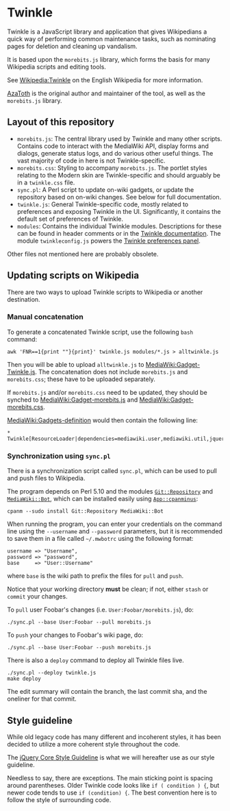 Twinkle
=======

Twinkle is a JavaScript library and application that gives Wikipedians a quick way of performing common maintenance tasks, such as nominating pages for deletion and cleaning up vandalism.

It is based upon the `morebits.js` library, which forms the basis for many Wikipedia scripts and editing tools.

See [Wikipedia:Twinkle][] on the English Wikipedia for more information.

[AzaToth][] is the original author and maintainer of the tool, as well as the `morebits.js` library.

Layout of this repository
-------------------------

* `morebits.js`: The central library used by Twinkle and many other scripts. Contains code to interact with the MediaWiki API, display forms and dialogs, generate status logs, and do various other useful things. The vast majority of code in here is not Twinkle-specific.
* `morebits.css`: Styling to accompany `morebits.js`. The portlet styles relating to the Modern skin are Twinkle-specific and should arguably be in a `twinkle.css` file.
* `sync.pl`: A Perl script to update on-wiki gadgets, or update the repository based on on-wiki changes. See below for full documentation.
* `twinkle.js`: General Twinkle-specific code, mostly related to preferences and exposing Twinkle in the UI. Significantly, it contains the default set of preferences of Twinkle.
* `modules`: Contains the individual Twinkle modules. Descriptions for these can be found in header comments or in the [Twinkle documentation][]. The module `twinkleconfig.js` powers the [Twinkle preferences panel][WP:TWPREFS].

Other files not mentioned here are probably obsolete.

Updating scripts on Wikipedia
-----------------------------

There are two ways to upload Twinkle scripts to Wikipedia or another destination.

### Manual concatenation

To generate a concatenated Twinkle script, use the following `bash` command:

    awk 'FNR==1{print ""}{print}' twinkle.js modules/*.js > alltwinkle.js

Then you will be able to upload `alltwinkle.js` to [MediaWiki:Gadget-Twinkle.js][]. The concatenation does not include `morebits.js` and `morebits.css`; these have to be uploaded separately.

If `morebits.js` and/or `morebits.css` need to be updated, they should be synched to [MediaWiki:Gadget-morebits.js][] and [MediaWiki:Gadget-morebits.css][].

[MediaWiki:Gadgets-definition][] would then contain the following line:

    * Twinkle[ResourceLoader|dependencies=mediawiki.user,mediawiki.util,jquery.ui.dialog,jquery.tipsy,moment]|morebits.js|morebits.css|Twinkle.js

### Synchronization using `sync.pl`

There is a synchronization script called `sync.pl`, which can be used to pull and push files to Wikipedia.

The program depends on Perl 5.10 and the modules [`Git::Repository`][Git::Repository] and [`MediaWiki::Bot`][MediaWiki::Bot], which can be installed easily using [`App::cpanminus`][App::cpanminus]:

    cpanm --sudo install Git::Repository MediaWiki::Bot

When running the program, you can enter your credentials on the command line using the `--username` and `--password` parameters, but it is recommended to save them in a file called `~/.mwbotrc` using the following format:

    username => "Username",
    password => "password",
    base     => "User::Username"

where `base` is the wiki path to prefix the files for `pull` and `push`.

Notice that your working directory **must** be clean; if not, either `stash` or `commit` your changes.

To `pull` user Foobar's changes (i.e. `User:Foobar/morebits.js`), do:

    ./sync.pl --base User:Foobar --pull morebits.js

To `push` your changes to Foobar's wiki page, do:

    ./sync.pl --base User:Foobar --push morebits.js

There is also a `deploy` command to deploy all Twinkle files live.

    ./sync.pl --deploy twinkle.js
    make deploy

The edit summary will contain the branch, the last commit sha, and the oneliner for that commit.

Style guideline
---------------

While old legacy code has many different and incoherent styles, it has been decided to utilize a more coherent style throughout the code.

The [jQuery Core Style Guideline][jq_style] is what we will hereafter use as our style guideline.

Needless to say, there are exceptions. The main sticking point is spacing around parentheses. Older Twinkle code looks like `if ( condition ) {`, but newer code tends to use `if (condition) {`. The best convention here is to follow the style of surrounding code.

[Wikipedia:Twinkle]: https://en.wikipedia.org/wiki/Wikipedia:Twinkle
[AzaToth]: https://en.wikipedia.org/wiki/User:AzaToth
[Twinkle documentation]: https://en.wikipedia.org/wiki/Wikipedia:Twinkle/doc
[WP:TWPREFS]: https://en.wikipedia.org/wiki/WP:TWPREFS
[MediaWiki:Gadget-Twinkle.js]: https://en.wikipedia.org/wiki/MediaWiki:Gadget-Twinkle.js
[User:AzaToth/twinkle.js]: https://en.wikipedia.org/wiki/User:AzaToth/twinkle.js
[MediaWiki:Gadget-morebits.js]: https://en.wikipedia.org/wiki/MediaWiki:Gadget-morebits.js
[MediaWiki:Gadget-morebits.css]: https://en.wikipedia.org/wiki/MediaWiki:Gadget-morebits.css
[MediaWiki:Gadgets-definition]: https://en.wikipedia.org/wiki/MediaWiki:Gadgets-definition
[Git::Repository]: http://search.cpan.org/perldoc?Git%3A%3ARepository
[MediaWiki::Bot]: http://search.cpan.org/perldoc?MediaWiki%3A%3ABot
[App::cpanminus]: http://search.cpan.org/perldoc?App%3A%3Acpanminus
[jq_style]: http://contribute.jquery.org/style-guide/js/
